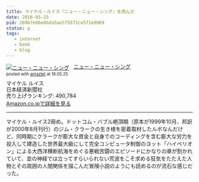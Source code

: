 ```yaml
---
title: マイケル・ルイス『ニュー・ニュー・シング』を読んだ
date: 2016-05-25
pid: 269b7e66e66da5ae575572ce571ed069
status: p
tags:
   - internet
   - book
   - blog
---
```


<div class="amazlet-box" style="margin-bottom:0px;"><div class="amazlet-image" style="float:left;margin:0px 12px 1px 0px;"><a href="http://www.amazon.co.jp/exec/obidos/ASIN/4532163609/dotimpact-22/ref=nosim/" name="amazletlink" target="_blank"><img src="http://ecx.images-amazon.com/images/I/41H7FJA22DL._SL160_.jpg" alt="ニュー・ニュー・シング" style="border: none;" /></a></div><div class="amazlet-info" style="line-height:120%; margin-bottom: 10px"><div class="amazlet-name" style="margin-bottom:10px;line-height:120%"><a href="http://www.amazon.co.jp/exec/obidos/ASIN/4532163609/dotimpact-22/ref=nosim/" name="amazletlink" target="_blank">ニュー・ニュー・シング</a><div class="amazlet-powered-date" style="font-size:80%;margin-top:5px;line-height:120%">posted with <a href="http://www.amazlet.com/" title="amazlet" target="_blank">amazlet</a> at 16.05.25</div></div><div class="amazlet-detail">マイケル ルイス <br />日本経済新聞社 <br />売り上げランキング: 490,784<br /></div><div class="amazlet-sub-info" style="float: left;"><div class="amazlet-link" style="margin-top: 5px"><a href="http://www.amazon.co.jp/exec/obidos/ASIN/4532163609/dotimpact-22/ref=nosim/" name="amazletlink" target="_blank">Amazon.co.jpで詳細を見る</a></div></div></div><div class="amazlet-footer" style="clear: left"></div></div>

---- 

マイケル・ルイス2冊め。ドットコム・バブル絶頂期（原本が1999年10月、邦訳が2000年8月刊行）のジム・クラークの生き様を密着取材したルポなんだけど、同時期にクラークが膨大な資金と自身でのコーディングを含む膨大な労力を投入して建造した世界最大級にして完全コンピュータ制御のヨット「ハイペリオン」による大西洋横断航海をめぐる悪戦苦闘のエピソードにかなりの章が割かれていて、並の神経では立ってすらいられない荒波をこそ求める狂気をたたえた人物とその周囲の人間関係を描こんだ冒険小説のようにも読めるのが流石な感じだった。